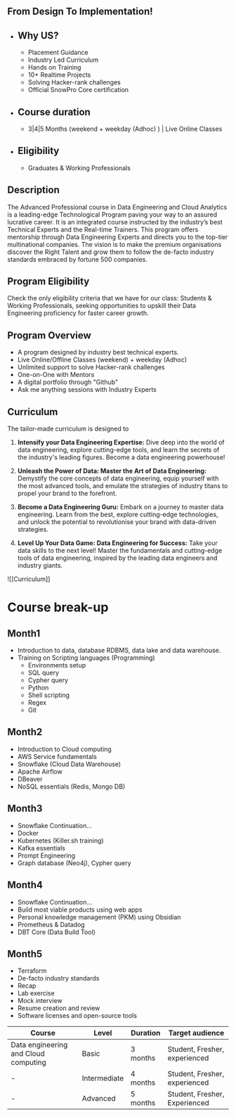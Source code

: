 ## From Design To Implementation!

- ## Why US?
	- Placement Guidance
	- Industry Led Curriculum
	- Hands on Training
	- 10+ Realtime Projects
	- Solving Hacker-rank challenges
	- Official SnowPro Core certification
- ## Course duration
	- 3|4|5 Months (weekend + weekday (Adhoc) ) | Live Online Classes
- ## Eligibility
	- Graduates & Working Professionals

## Description

The Advanced Professional course in Data Engineering and Cloud Analytics is a leading-edge Technological Program paving your way to an assured lucrative career. It is an integrated course instructed by the industry’s best Technical Experts and the Real-time Trainers. This program offers mentorship through Data Engineering Experts and directs you to the top-tier multinational companies. The vision is to make the premium organisations discover the Right Talent and grow them to follow the de-facto industry standards embraced by fortune 500 companies.

## Program Eligibility

Check the only eligibility criteria that we have for our class: Students & Working Professionals, seeking opportunities to upskill their Data Engineering proficiency for faster career growth.

## Program Overview

- A program designed by industry best technical experts. 
- Live Online/Offline Classes (weekend) + weekday (Adhoc)
- Unlimited support to solve Hacker-rank challenges
- One-on-One with Mentors
- A digital portfolio through "Github"
- Ask me anything sessions with Industry Experts

## Curriculum

The tailor-made curriculum is designed to 

1. **Intensify your Data Engineering Expertise:** Dive deep into the world of data engineering, explore cutting-edge tools, and learn the secrets of the industry's leading figures. Become a data engineering powerhouse!
    
2. **Unleash the Power of Data: Master the Art of Data Engineering:** Demystify the core concepts of data engineering, equip yourself with the most advanced tools, and emulate the strategies of industry titans to propel your brand to the forefront.
    
3. **Become a Data Engineering Guru:** Embark on a journey to master data engineering. Learn from the best, explore cutting-edge technologies, and unlock the potential to revolutionise your brand with data-driven strategies.
    
4. **Level Up Your Data Game: Data Engineering for Success:** Take your data skills to the next level! Master the fundamentals and cutting-edge tools of data engineering, inspired by the leading data engineers and industry giants.

![[Curriculum]]

# Course break-up

## Month1
- Introduction to data, database RDBMS, data lake and data warehouse.
- Training on Scripting languages (Programming)
	- Environments setup
	- SQL query
	- Cypher query 
	- Python
	- Shell scripting
	- Regex
	- Git
## Month2
- Introduction to Cloud computing
- AWS Service fundamentals
- Snowflake (Cloud Data Warehouse)
- Apache Airflow
- DBeaver 
- NoSQL essentials (Redis, Mongo DB)
## Month3
- Snowflake Continuation...
- Docker
- Kubernetes (Killer.sh training)
- Kafka essentials
- Prompt Engineering
- Graph database (Neo4j), Cypher query
## Month4
- Snowflake Continuation...
- Build most viable products using web apps
- Personal knowledge management (PKM) using Obsidian
- Prometheus & Datadog
- DBT Core (Data Build Tool)
## Month5
- Terraform
- De-facto industry standards
- Recap 
- Lab exercise
- Mock interview
- Resume creation and review
- Software licenses and open-source tools

| Course                               | Level        | Duration | Target audience                          |
| ------------------------------------ | ------------ | -------- | ---------------------------------------- |
| Data engineering and Cloud computing | Basic        | 3 months | Student, Fresher, experienced
| -                                    | Intermediate | 4 months | Student, Fresher, experienced
| -                                    | Advanced     | 5 months | Student, Fresher, Experienced
